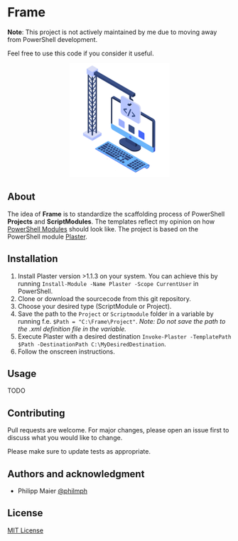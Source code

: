 # Frame

**Note**: This project is not actively maintained by me due to moving away from PowerShell development.

Feel free to use this code if you consider it useful.

<p align="center"><img src="./docs/images/frame.png"></p>

## About

The idea of **Frame** is to standardize the scaffolding process of PowerShell **Projects** and **ScriptModules**. The templates reflect my opinion on how [PowerShell Modules](https://docs.microsoft.com/en-us/powershell/scripting/developer/module/how-to-write-a-powershell-script-module) should look like. The project is based on the PowerShell module [Plaster](https://github.com/PowerShell/Plaster).

## Installation

1. Install Plaster version >1.1.3 on your system. You can achieve this by running `Install-Module -Name Plaster -Scope CurrentUser` in PowerShell.
2. Clone or download the sourcecode from this git repository.
3. Choose your desired type (ScriptModule or Project).
4. Save the path to the `Project` or `Scriptmodule` folder in a variable by running f.e. `$Path = "C:\Frame\Project"`.
   _Note: Do not save the path to the .xml definition file in the variable._
5. Execute Plaster with a desired destination `Invoke-Plaster -TemplatePath $Path -DestinationPath C:\MyDesiredDestination`.
6. Follow the onscreen instructions.

## Usage

TODO

## Contributing

Pull requests are welcome. For major changes, please open an issue first to discuss what you would like to change.

Please make sure to update tests as appropriate.

## Authors and acknowledgment

- Philipp Maier [@philmph](https://github.com/philmph)

## License

[MIT License](LICENSE)
